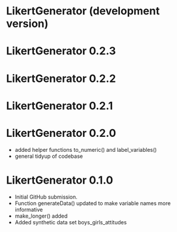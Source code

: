 # LikertGenerator (development version)

# LikertGenerator 0.2.3

# LikertGenerator 0.2.2

# LikertGenerator 0.2.1

# LikertGenerator 0.2.0

* added helper functions to_numeric() and label_variables()
* general tidyup of codebase

# LikertGenerator 0.1.0

* Initial GitHub submission.
* Function generateData() updated to make variable names more informative
* make_longer() added
* Added synthetic data set boys_girls_attitudes
